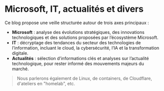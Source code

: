 # Microsoft, IT, actualités et divers

Ce blog propose une veille structurée autour de trois axes principaux :

- **Microsoft** : analyse des évolutions stratégiques, des innovations technologiques et des solutions proposées par l’écosystème Microsoft.
- **IT** : décryptage des tendances du secteur des technologies de l’information, incluant le cloud, la cybersécurité, l’IA et la transformation digitale.
- **Actualités** : sélection d’informations clés et analyses sur l’actualité technologique, pour rester informé des mouvements majeurs du marché.



> Nous parlerons également de Linux, de containers, de Cloudflare, d'ateliers en "homelab", etc.
